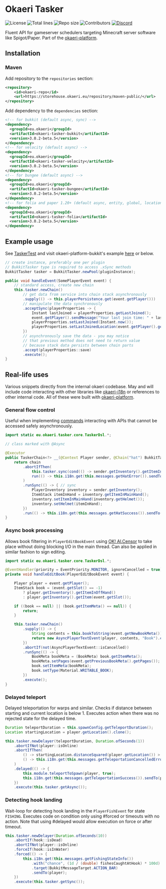 # Okaeri Tasker

![License](https://img.shields.io/github/license/OkaeriPoland/okaeri-tasker)
![Total lines](https://img.shields.io/tokei/lines/github/OkaeriPoland/okaeri-tasker)
![Repo size](https://img.shields.io/github/repo-size/OkaeriPoland/okaeri-tasker)
![Contributors](https://img.shields.io/github/contributors/OkaeriPoland/okaeri-tasker)
[![Discord](https://img.shields.io/discord/589089838200913930)](https://discord.gg/hASN5eX)

Fluent API for gameserver schedulers targeting Minecraft server software like Spigot/Paper. Part of the [okaeri-platform](https://github.com/OkaeriPoland/okaeri-platform).

## Installation

### Maven

Add repository to the `repositories` section:

```xml
<repository>
    <id>okaeri-repo</id>
    <url>https://storehouse.okaeri.eu/repository/maven-public/</url>
</repository>
```

Add dependency to the `dependencies` section:

```xml
<!-- for bukkit (default async, sync) -->
<dependency>
  <groupId>eu.okaeri</groupId>
  <artifactId>okaeri-tasker-bukkit</artifactId>
  <version>3.0.2-beta.5</version>
</dependency>
<!-- for velocity (default async) -->
<dependency>
  <groupId>eu.okaeri</groupId>
  <artifactId>okaeri-tasker-velocity</artifactId>
  <version>3.0.2-beta.5</version>
</dependency>
<!-- for bungee (default async) -->
<dependency>
  <groupId>eu.okaeri</groupId>
  <artifactId>okaeri-tasker-bungee</artifactId>
  <version>3.0.2-beta.5</version>
</dependency>
<!-- for folia and paper 1.20+ (default async, entity, global, location) -->
<dependency>
  <groupId>eu.okaeri</groupId>
  <artifactId>okaeri-tasker-folia</artifactId>
  <version>3.0.2-beta.5</version>
</dependency>
```

## Example usage

See [TaskerTest](https://github.com/OkaeriPoland/okaeri-tasker/blob/master/core/src/test/java/eu/okaeri/taskertest/TaskerTest.java) and visit okaeri-platform-bukkit's
example [here](https://github.com/OkaeriPoland/okaeri-platform/blob/master/bukkit-example/src/main/java/org/example/okaeriplatformtest/TestListener.java) or below.

```java
// create instance, preferably one per plugin
// BukkitTasker type is required to access .xSync methods
BukkitTasker tasker = BukkitTasker.newPool(pluginInstance);

public void handleEvent(SomePlayerEvent event) {
    // standard access, create new chain
    this.tasker.newChain()
        // get data from service into chain stack asynchronously
        .supply(() -> this.playerPersistence.get(event.getPlayer()))
        // manipulate the data synchronously
        .acceptSync(playerProperties -> {
            Instant lastJoined = playerProperties.getLastJoined();
            event.getPlayer().sendMessage("Your last join time: " + lastJoined);
            playerProperties.setLastJoined(Instant.now());
            playerProperties.setLastJoinedLocation(event.getPlayer().getLocation());
        })
        // asynchronously save the data - you may notice
        // that previous method does not need to return value
        // because stack data persists between chain parts
        .accept(playerProperties::save)
        .execute();
}
```

## Real-life uses

Various snippets directly from the internal okaeri codebase. May and will include 
code interacting with other libraries like [okaeri-i18n](okaeri-i18n) or references
to other internal code. All of these were built with [okaeri-platform](https://github.com/OkaeriPoland/okaeri-platform).

### General flow control

Useful when implementing [commands](https://github.com/OkaeriPoland/okaeri-commands) interacting with APIs that cannot be accessed safely asynchronously.

```java
import static eu.okaeri.tasker.core.TaskerDsl.*;

// class marked with @Async

@Executor
public TaskerChain<?> __(@Context Player sender, @Chain("hat") BukkitTaskerChain<?> chain) {
    return chain
        .abortIfThen(
            this.tasker.sync(cond(() -> sender.getInventory().getItemInMainHand().getType().isAir())), // sync
            run(() -> this.i18n.get(this.messages.getHatError()).sendTo(sender)) // async
        )
        .runSync(() -> { // sync
            PlayerInventory inventory = sender.getInventory();
            ItemStack itemInHand = inventory.getItemInMainHand();
            inventory.setItemInMainHand(inventory.getHelmet());
            inventory.setHelmet(itemInHand);
        })
        .run(() -> this.i18n.get(this.messages.getHatSuccess()).sendTo(sender)); // async
}
```

### Async book processing

Allows book filtering in `PlayerEditBookEvent` using [OK! AI.Censor](https://www.okaeri.eu/services/aicensor) to
take place without doing blocking I/O in the main thread. Can also be applied in similar fashion to sign editing.

```java
import static eu.okaeri.tasker.core.TaskerDsl.*;

@EventHandler(priority = EventPriority.MONITOR, ignoreCancelled = true)
private void handleEditBook(PlayerEditBookEvent event) {

    Player player = event.getPlayer();
    ItemStack book = (event.getSlot() == -1)
        ? player.getInventory().getItemInOffHand()
        : player.getInventory().getItem(event.getSlot());

    if ((book == null) || (book.getItemMeta() == null)) {
        return;
    }

    this.tasker.newChain()
        .supply(() -> {
            String contents = this.bookToString(event.getNewBookMeta());
            return new AsyncPlayerTextEvent(player, contents, "Book").call();
        })
        .abortIf(not(AsyncPlayerTextEvent::isCancelled))
        .runSync(() -> {
            BookMeta bookMeta = (BookMeta) book.getItemMeta();
            bookMeta.setPages(event.getPreviousBookMeta().getPages());
            book.setItemMeta(bookMeta);
            book.setType(Material.WRITABLE_BOOK);
        })
        .execute();
}
```

### Delayed teleport

Delayed teleportation for warps and similar. Checks if distance between starting and current 
location is below 1. Executes action when there was no rejected state for the delayed time.

```java
Duration teleportDuration = this.spawnConfig.getTeleportDuration();
Location startingLocation = player.getLocation().clone();

this.tasker.newDelayer(teleportDuration, Duration.ofSeconds(1))
    .abortIfNot(player::isOnline)
    .abortIfThen(
        () -> startingLocation.distanceSquared(player.getLocation()) > 0.25, // sqrt(1)=0.25
        () -> this.i18n.get(this.messages.getTeleportationCancelledError()).sendTo(player)
    )
    .delayed(() -> {
        this.module.teleportToSpawn(player, true);
        this.i18n.get(this.messages.getTeleportationSuccess()).sendTo(player);
    })
    .execute(this.tasker.getAsync());
```

### Detecting hook landing

Wait-loop for detecting hook landing in the `PlayerFishEvent` for state `FISHING`.
Executes code on condition only using #forced or timeouts with no action.
Note that using #delayed would allow execution on force or after timeout.

```java
this.tasker.newDelayer(Duration.ofSeconds(10))
    .abortIf(hook::isDead)
    .abortIfNot(player::isOnline)
    .forceIf(hook::isInWater)
    .forced(() -> {
        this.i18n.get(this.messages.getFishingStateInfo())
            .with("chance", (1d / (double) fishesCaughtAtHook) * 100d)
            .target(BukkitMessageTarget.ACTION_BAR)
            .sendTo(player);
    })
    .execute(this.tasker.getSync());
```
